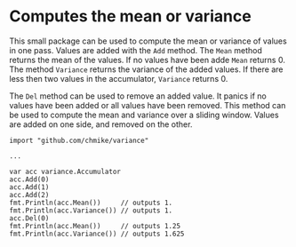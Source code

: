 # Computes the mean or variance

This small package can be used to compute the mean or variance of 
values in one pass. Values are added with the `Add` method. 
The `Mean` method returns the mean of the values. If no values
have been adde `Mean` returns 0. The method `Variance` returns 
the variance of the added values. If there are less then two
values in the accumulator, `Variance` returns 0.

The `Del` method can be used to remove an added value. It panics
if no values have been added or all values have been removed.
This method can be used to compute the mean and variance over
a sliding window. Values are added on one side, and removed on 
the other.

```
import "github.com/chmike/variance"

...

var acc variance.Accumulator
acc.Add(0)
acc.Add(1)
acc.Add(2)
fmt.Println(acc.Mean())     // outputs 1.
fmt.Println(acc.Variance()) // outputs 1.
acc.Del(0)
fmt.Println(acc.Mean())     // outputs 1.25
fmt.Println(acc.Variance()) // outputs 1.625
```